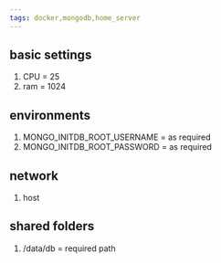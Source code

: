 ```yaml
---
tags: docker,mongodb,home_server
---
```

## basic settings
1. CPU = 25
2. ram = 1024

## environments
1. MONGO_INITDB_ROOT_USERNAME = as required
2. MONGO_INITDB_ROOT_PASSWORD = as required

## network
1. host

## shared folders
1. /data/db = required path